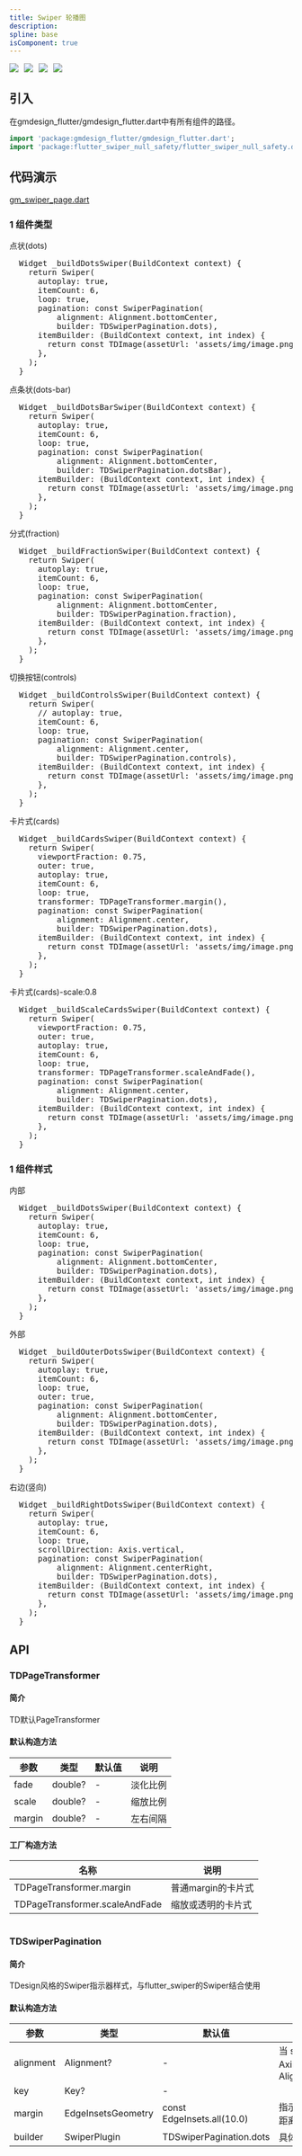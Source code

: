 ```yaml
---
title: Swiper 轮播图
description: 
spline: base
isComponent: true
---
```


<span class="coverages-badge" style="margin-right: 10px"><img src="https://img.shields.io/badge/coverages%3A%20lines-100%25-blue" /></span><span class="coverages-badge" style="margin-right: 10px"><img src="https://img.shields.io/badge/coverages%3A%20functions-100%25-blue" /></span><span class="coverages-badge" style="margin-right: 10px"><img src="https://img.shields.io/badge/coverages%3A%20statements-100%25-blue" /></span><span class="coverages-badge" style="margin-right: 10px"><img src="https://img.shields.io/badge/coverages%3A%20branches-83%25-blue" /></span>
## 引入

在gmdesign_flutter/gmdesign_flutter.dart中有所有组件的路径。

```dart
import 'package:gmdesign_flutter/gmdesign_flutter.dart'; 
import 'package:flutter_swiper_null_safety/flutter_swiper_null_safety.dart';
```

## 代码演示

[gm_swiper_page.dart](https://github.com/Tencent/tdesign-flutter/blob/main/gmdesign-component/example/lib/page/gm_swiper_page.dart)

### 1 组件类型

点状(dots)

          
<td-code-block panel="Dart">

  <pre slot="Dart" lang="javascript">
  Widget _buildDotsSwiper(BuildContext context) {
    return Swiper(
      autoplay: true,
      itemCount: 6,
      loop: true,
      pagination: const SwiperPagination(
          alignment: Alignment.bottomCenter,
          builder: TDSwiperPagination.dots),
      itemBuilder: (BuildContext context, int index) {
        return const TDImage(assetUrl: 'assets/img/image.png',);
      },
    );
  }</pre>

</td-code-block>
                

点条状(dots-bar)

          
<td-code-block panel="Dart">

  <pre slot="Dart" lang="javascript">
  Widget _buildDotsBarSwiper(BuildContext context) {
    return Swiper(
      autoplay: true,
      itemCount: 6,
      loop: true,
      pagination: const SwiperPagination(
          alignment: Alignment.bottomCenter,
          builder: TDSwiperPagination.dotsBar),
      itemBuilder: (BuildContext context, int index) {
        return const TDImage(assetUrl: 'assets/img/image.png',);
      },
    );
  }</pre>

</td-code-block>
                

分式(fraction)

          
<td-code-block panel="Dart">

  <pre slot="Dart" lang="javascript">
  Widget _buildFractionSwiper(BuildContext context) {
    return Swiper(
      autoplay: true,
      itemCount: 6,
      loop: true,
      pagination: const SwiperPagination(
          alignment: Alignment.bottomCenter,
          builder: TDSwiperPagination.fraction),
      itemBuilder: (BuildContext context, int index) {
        return const TDImage(assetUrl: 'assets/img/image.png',);
      },
    );
  }</pre>

</td-code-block>
                

切换按钮(controls)

          
<td-code-block panel="Dart">

  <pre slot="Dart" lang="javascript">
  Widget _buildControlsSwiper(BuildContext context) {
    return Swiper(
      // autoplay: true,
      itemCount: 6,
      loop: true,
      pagination: const SwiperPagination(
          alignment: Alignment.center,
          builder: TDSwiperPagination.controls),
      itemBuilder: (BuildContext context, int index) {
        return const TDImage(assetUrl: 'assets/img/image.png',);
      },
    );
  }</pre>

</td-code-block>
                

卡片式(cards)

          
<td-code-block panel="Dart">

  <pre slot="Dart" lang="javascript">
  Widget _buildCardsSwiper(BuildContext context) {
    return Swiper(
      viewportFraction: 0.75,
      outer: true,
      autoplay: true,
      itemCount: 6,
      loop: true,
      transformer: TDPageTransformer.margin(),
      pagination: const SwiperPagination(
          alignment: Alignment.center,
          builder: TDSwiperPagination.dots),
      itemBuilder: (BuildContext context, int index) {
        return const TDImage(assetUrl: 'assets/img/image.png',);
      },
    );
  }</pre>

</td-code-block>
                

卡片式(cards)-scale:0.8

          
<td-code-block panel="Dart">

  <pre slot="Dart" lang="javascript">
  Widget _buildScaleCardsSwiper(BuildContext context) {
    return Swiper(
      viewportFraction: 0.75,
      outer: true,
      autoplay: true,
      itemCount: 6,
      loop: true,
      transformer: TDPageTransformer.scaleAndFade(),
      pagination: const SwiperPagination(
          alignment: Alignment.center,
          builder: TDSwiperPagination.dots),
      itemBuilder: (BuildContext context, int index) {
        return const TDImage(assetUrl: 'assets/img/image.png',);
      },
    );
  }</pre>

</td-code-block>
                
### 1 组件样式

内部

          
<td-code-block panel="Dart">

  <pre slot="Dart" lang="javascript">
  Widget _buildDotsSwiper(BuildContext context) {
    return Swiper(
      autoplay: true,
      itemCount: 6,
      loop: true,
      pagination: const SwiperPagination(
          alignment: Alignment.bottomCenter,
          builder: TDSwiperPagination.dots),
      itemBuilder: (BuildContext context, int index) {
        return const TDImage(assetUrl: 'assets/img/image.png',);
      },
    );
  }</pre>

</td-code-block>
                

外部

          
<td-code-block panel="Dart">

  <pre slot="Dart" lang="javascript">
  Widget _buildOuterDotsSwiper(BuildContext context) {
    return Swiper(
      autoplay: true,
      itemCount: 6,
      loop: true,
      outer: true,
      pagination: const SwiperPagination(
          alignment: Alignment.bottomCenter,
          builder: TDSwiperPagination.dots),
      itemBuilder: (BuildContext context, int index) {
        return const TDImage(assetUrl: 'assets/img/image.png',);
      },
    );
  }</pre>

</td-code-block>
                

右边(竖向)

          
<td-code-block panel="Dart">

  <pre slot="Dart" lang="javascript">
  Widget _buildRightDotsSwiper(BuildContext context) {
    return Swiper(
      autoplay: true,
      itemCount: 6,
      loop: true,
      scrollDirection: Axis.vertical,
      pagination: const SwiperPagination(
          alignment: Alignment.centerRight,
          builder: TDSwiperPagination.dots),
      itemBuilder: (BuildContext context, int index) {
        return const TDImage(assetUrl: 'assets/img/image.png',);
      },
    );
  }</pre>

</td-code-block>
                


## API
### TDPageTransformer
#### 简介
TD默认PageTransformer
#### 默认构造方法

| 参数 | 类型 | 默认值 | 说明 |
| --- | --- | --- | --- |
| fade | double? | - | 淡化比例 |
| scale | double? | - | 缩放比例 |
| margin | double? | - | 左右间隔 |


#### 工厂构造方法

| 名称  | 说明 |
| --- |  --- |
| TDPageTransformer.margin  | 普通margin的卡片式 |
| TDPageTransformer.scaleAndFade  | 缩放或透明的卡片式 |

```
```
 ### TDSwiperPagination
#### 简介
TDesign风格的Swiper指示器样式，与flutter_swiper的Swiper结合使用
#### 默认构造方法

| 参数 | 类型 | 默认值 | 说明 |
| --- | --- | --- | --- |
| alignment | Alignment? | - | 当 scrollDirection== Axis.horizontal 时，默认Alignment.bottomCenter |
| key | Key? | - |  |
| margin | EdgeInsetsGeometry | const EdgeInsets.all(10.0) | 指示器和container之间的距离 |
| builder | SwiperPlugin | TDSwiperPagination.dots | 具体样式 |


  